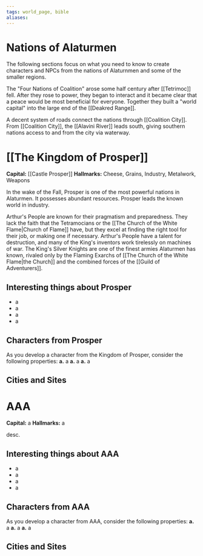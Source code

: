 ```yaml
---
tags: world_page, bible
aliases:
---
```


# Nations of Alaturmen
The following sections focus on what you need to know to create characters and NPCs from the nations of Alaturnmen and some of the smaller regions.

The "Four Nations of Coalition" arose some half century after [[Tetrimoc]] fell. After they rose to power, they began to interact and it became clear that a peace would be most beneficial for everyone. Together they built a "world capital" into the large end of the [[Deakred Range]].

A decent system of roads connect the nations through [[Coalition City]]. From [[Coalition City]], the [[Alavini River]] leads south, giving southern nations access to and from the city via waterway.

# [[The Kingdom of Prosper]]
**Capital:** [[Castle Prosper]]
**Hallmarks:** Cheese, Grains, Industry, Metalwork, Weapons

In the wake of the Fall, Prosper is one of the most powerful nations in Alaturmen. It possesses abundant resources. Prosper leads the known world in industry. 

Arthur's People are known for their pragmatism and preparedness. They lack the faith that the Tetramocians or the [[The Church of the White Flame|Church of Flame]] have, but they excel at finding the right tool for their job, or making one if necessary. Arthur's People have a talent for destruction, and many of the King's inventors work tirelessly on machines of war. The King's Silver Knights are one of the finest armies Alaturmen has known, rivaled only by the Flaming Exarchs of [[The Church of the White Flame|the Church]] and the combined forces of the [[Guild of Adventurers]]. 

## Interesting things about Prosper
- a
- a
- a
- a

## Characters from Prosper
As you develop a character from the Kingdom of Prosper, consider the following properties:
**a.** a
**a.** a
**a.** a

## Cities and Sites


# AAA
**Capital:** a
**Hallmarks:** a

desc.

## Interesting things about AAA
- a
- a
- a
- a

## Characters from AAA
As you develop a character from AAA, consider the following properties:
**a.** a
**a.** a
**a.** a

## Cities and Sites